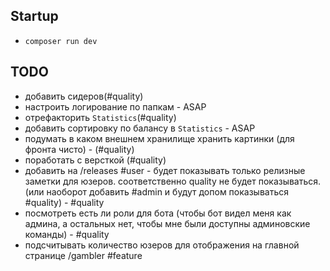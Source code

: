 ## Startup
* `composer run dev`
## TODO
* добавить сидеров(#quality)
* настроить логирование по папкам - ASAP
* отрефакторить `Statistics`(#quality)
* добавить сортировку по балансу в `Statistics` - ASAP
* подумать в каком внешнем хранилище хранить картинки (для фронта чисто) - (#quality)
* поработать с версткой (#quality)
* добавить на /releases #user - будет показывать только релизные заметки для юзеров. соответственно quality не будет показываться. (или наоборот добавить #admin и будут допом показываться #quality) - #quality
* посмотреть есть ли роли для бота (чтобы бот видел меня как админа, а остальных нет, чтобы мне были доступны админовские команды) - #quality
* подсчитывать количество юзеров для отображения на главной странице /gambler #feature